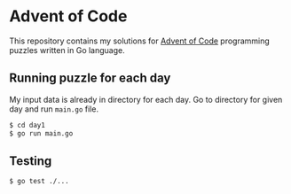 # Advent of Code

This repository contains my solutions for [Advent of Code](http://adventofcode.com/) programming puzzles written in Go language.

## Running puzzle for each day

My input data is already in directory for each day.
Go to directory for given day and run `main.go` file. 

```bash
$ cd day1
$ go run main.go
```

## Testing

```bash
$ go test ./...
```
